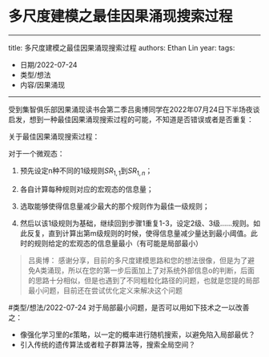 # 多尺度建模之最佳因果涌现搜索过程


---
title: 多尺度建模之最佳因果涌现搜索过程
authors: Ethan Lin
year:
tags:
  - 日期/2022-07-24 
  - 类型/想法 
  - 内容/因果涌现 
---


  

  

受到集智俱乐部因果涌现读书会第二季吕奥博同学在2022年07月24日下半场夜谈启发，想到一种最佳因果涌现搜索过程的可能，不知道是否错误或者是否重复：

  

关于最佳因果涌现搜索过程：

对于一个微观态：

1. 预先设定n种不同的1级规则$SR_{1,1}$到$SR_{1,n}$；

2. 各自计算每种规则对应的宏观态的信息量；

3. 选取能够使得信息量减少最大的那个规则作为最佳一级规则；

1. 然后以该1级规则为基础，继续回到步骤1重复1-3，设定2级、3级……规则。如此反复，直到计算出第m级规则的时候，使得信息量减少量达到最小阈值。此时的规则给定的宏观态的信息量最小（有可能是局部最小）


> 吕奥博：
> 感谢分享，目前的多尺度建模思路和您的想法很像，但是为了避免A类涌现，所以在您的第一步后面加上了对系统外部信息o的判断，后面的思路十分相似，但是也遇到了不同粗粒化路径的问题，也就是您提的局部最小问题，目前还在尝试优化定义来解决这个问题


 #类型/想法/2022-07-24 对于局部最小问题，是否可以用如下技术之一以改善之：
 - 像强化学习里的$\varepsilon$策略，以一定的概率进行随机搜索，以避免陷入局部最优？
 - 引入传统的遗传算法或者粒子群算法等，搜索全局空间？